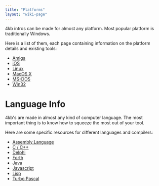 ```yaml
---
title: "Platforms"
layout: "wiki-page"
---
```


4kb intros can be made for almost any platform. Most popular platform is traditionally Windows.

Here is a list of them, each page containing information on the platform details and existing tools:

* [Amiga](amiga)
* [iOS](ios)
* [Linux](linux)
* [MacOS X](macos-x)
* [MS-DOS](ms-dos)
* [Win32](win32)

# Language Info

4kb's are made in almost any kind of computer language. The most important thing is to know how to squeeze the most out of your tool.

Here are some specific resources for different languages and compilers:

*   [Assembly Language](assembly-language)
*   [C / C++](c-cpp)
*   [Delphi](delphi)
*   [Forth](forth)
*   [Java](java)
*   [Javascript](javascript)
*   [Lisp](lisp)
*   [Turbo Pascal](turbo_pascal)
